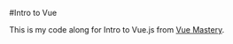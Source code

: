 #Intro to Vue

This is my code along for Intro to Vue.js from [Vue Mastery](https://www.vuemastery.com/courses/intro-to-vue-js/vue-instance).